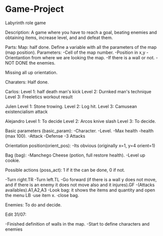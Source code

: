 # Game-Project
Labyrinth role game

Description: A game where you have to reach a goal, beating enemies and obtaining items, increase level, and and defeat them.

Parts:
Map: half done.
Define a variable with all the parameters of the map (map position). 
Parameters:
-Cell of the map number.
-Position in x,y
-Orientantion from where we are looking the map.
-If there is a wall or not.
-NOT DONE the enemies.

Missing all up orientation.

Charaters: Half done.

Carlos: 
Level 1:
half death man's kick
Level 2:
Durnked man's technique
Level 3:
Freeletics workout result

Julen
Level 1:
Stone trowing.
Level 2:
Log hit.
Level 3:
Camusean existencialism attack

Alejandro
Level 1:
To decide
Level 2:
Arcos knive slash
Level 3:
To decide.

Basic parameters (basic_param):
-Character.
-Level.
-Max health
-health  (max 100).
-Attack
-Defense
-3 Attacks


Orientation position(orient_pos):
-Its obvious (originally x=1, y=4 orient=1)

Bag (bag):
-Manchego Cheese (potion, full restore health).
-Level up cookie.

Possible actions (poss_act): 1 if it the can be done, 0 if not.

-Turn right.TR
-Turn left.TL
-Go forward (if there is a wall y does not move, and if there is an enemy it does not move also and it injures).GF
-(Attacks availables).A1,A2,A3
-Look bag: it shows the items and quantity and open the menu LB
   ·use item x.
   ·close bag.
   
Enemies: To do and decide.


   
   Edit 31/07:
   
   -Finished definition of walls in the map.
   -Start to define characters and enemies

   
